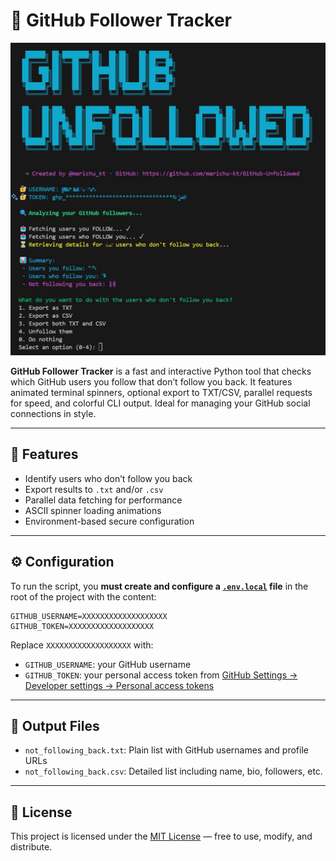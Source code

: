 
# 🐙 GitHub Follower Tracker

![Banner](images/banner_V2.png)

**GitHub Follower Tracker** is a fast and interactive Python tool that checks which GitHub users you follow that don’t follow you back. It features animated terminal spinners, optional export to TXT/CSV, parallel requests for speed, and colorful CLI output. Ideal for managing your GitHub social connections in style.

---

## 🚀 Features

- Identify users who don’t follow you back
- Export results to `.txt` and/or `.csv`
- Parallel data fetching for performance
- ASCII spinner loading animations
- Environment-based secure configuration

---

## ⚙️ Configuration

To run the script, you **must create and configure a [`.env.local`](https://github.com/marichu-kt/GitHub-Unfollowed/blob/main/.env.local) file** in the root of the project with the content:

```env
GITHUB_USERNAME=XXXXXXXXXXXXXXXXXXX
GITHUB_TOKEN=XXXXXXXXXXXXXXXXXXX
```

Replace `XXXXXXXXXXXXXXXXXXX` with:

- `GITHUB_USERNAME`: your GitHub username
- `GITHUB_TOKEN`: your personal access token from [GitHub Settings → Developer settings → Personal access tokens](https://github.com/settings/tokens)

---

## 📁 Output Files

- `not_following_back.txt`: Plain list with GitHub usernames and profile URLs
- `not_following_back.csv`: Detailed list including name, bio, followers, etc.

---

## 📜 License

This project is licensed under the [MIT License](LICENSE) — free to use, modify, and distribute.
